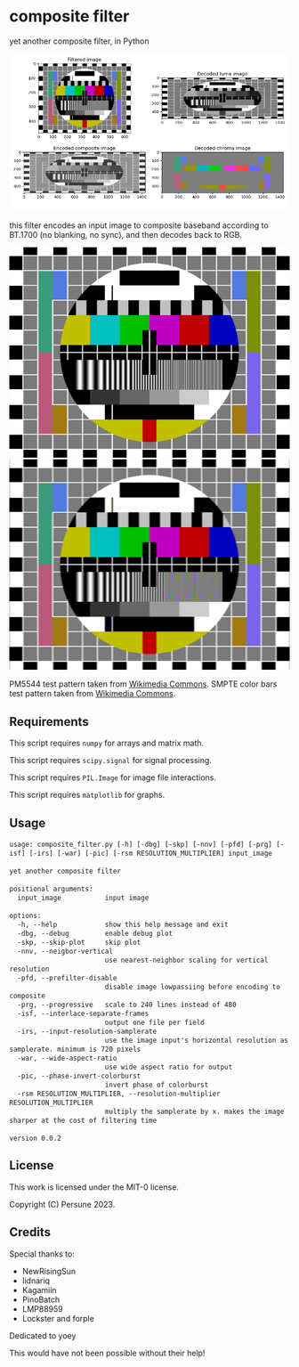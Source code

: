# composite filter

yet another composite filter, in Python

<img src="docs/example.png">

this filter encodes an input image to composite baseband according to BT.1700 (no blanking, no sync), and then decodes back to RGB.

<img src="test_images/Pm5544_ntsc-2.png">
<img src="test_images/Pm5544_ntsc-2_filt.png">

PM5544 test pattern taken from [Wikimedia Commons](https://commons.wikimedia.org/wiki/File:Pm5544_ntsc-2-.png).
SMPTE color bars test pattern taken from [Wikimedia Commons](https://commons.wikimedia.org/wiki/File:SMPTE_Color_Bars.svg).

## Requirements

This script requires `numpy` for arrays and matrix math.

This script requires `scipy.signal` for signal processing.

This script requires `PIL.Image` for image file interactions.

This script requires `matplotlib` for graphs.

## Usage
```
usage: composite_filter.py [-h] [-dbg] [-skp] [-nnv] [-pfd] [-prg] [-isf] [-irs] [-war] [-pic] [-rsm RESOLUTION_MULTIPLIER] input_image

yet another composite filter

positional arguments:
  input_image           input image

options:
  -h, --help            show this help message and exit
  -dbg, --debug         enable debug plot
  -skp, --skip-plot     skip plot
  -nnv, --neigbor-vertical
                        use nearest-neighbor scaling for vertical resolution
  -pfd, --prefilter-disable
                        disable image lowpassiing before encoding to composite
  -prg, --progressive   scale to 240 lines instead of 480
  -isf, --interlace-separate-frames
                        output one file per field
  -irs, --input-resolution-samplerate
                        use the image input's horizontal resolution as samplerate. minimum is 720 pixels
  -war, --wide-aspect-ratio
                        use wide aspect ratio for output
  -pic, --phase-invert-colorburst
                        invert phase of colorburst
  -rsm RESOLUTION_MULTIPLIER, --resolution-multiplier RESOLUTION_MULTIPLIER
                        multiply the samplerate by x. makes the image sharper at the cost of filtering time

version 0.0.2
```

## License

This work is licensed under the MIT-0 license.

Copyright (C) Persune 2023.

## Credits

Special thanks to:
- NewRisingSun
- lidnariq
- Kagamiin
- PinoBatch
- LMP88959
- Lockster and forple

Dedicated to yoey

This would have not been possible without their help!
